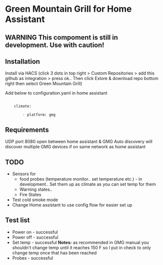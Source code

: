 # Green Mountain Grill for Home Assistant

## **WARNING** This compoment is still in development. Use with caution!  

## Installation

Install via HACS (click 3 dots in top right > Custom Repositories > add this github as integration > press ok.. Then click Exlore & download repo bottom right then select Green Mountain Grill)

Add below to configuration.yaml in home assistant

<code>
    climate:<br>
        - platform: gmg
</code>

## Requirements 

UDP port 8080 open between home assistant & GMG
Auto discovery will discover multiple GMG devices if on same network as home assistant 

## TODO 

<ul>
    <li>Sensors for
        <ul>
            <li>food probes (temperature monitor.. set temperature etc.) - in development.. Set them up as climate as you can set temp for them </li>
            <li>Warning states..</li>
            <li>Fire States</li>
        </ul>
    </li>
    <li>Test cold smoke mode</li>
    <li>Change Home assistant to use config flow for easier set up</li>
</ul>

## Test list

<ul>
    <li>Power on - successful</li>
    <li>Power off - successful</li>
    <li>Set temp - successful <b>Notes:</b> as recommended in GMG manual you shouldn't change temp until it reaches 150 F so I put in check to only change temp once that has been reached</li> 
    <li>Probes - successful</li>
</ul>
